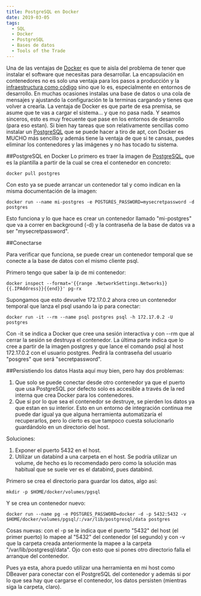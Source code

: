 ```yaml
---
title: PostgreSQL en Docker
date: 2019-03-05
tags:
  - SQL
  - Docker
  - PostgreSQL
  - Bases de datos
  - Tools of the Trade
---
```


Una de las ventajas de [Docker](https://www.aguasnegras.es/blog/2017/05/14-comenzando-con-docker.html) es que te aisla del problema de tener que instalar el software que necesitas para desarrollar.
La encapsulación en contenedores no es solo una ventaja para los pasos a producción y la [infraestructura como código](https://en.wikipedia.org/wiki/Infrastructure_as_code) sino que lo es, especialmente en entornos de desarrollo.
En muchas ocasiones instalas una base de datos o una cola de mensajes y ajustando la configuración te la terminas cargando y tienes que volver a crearla. La ventaja de Docker es que parte de esa premisa, se asume que te vas a cargar el sistema... y que no pasa nada. Y seamos sinceros, esto es muy frecuente que pase en los entornos de desarrollo (para eso estan).
Si bien hay tareas que son relativamente sencillas como instalar un [PostgreSQL](https://www.postgresql.org/) que se puede hacer a tiro de apt, con Docker es MUCHO más sencillo y además tiene la ventaja de que si te cansas, puedes eliminar los contenedores y las imágenes y no has tocado tu sistema.

##PostgreSQL en Docker
Lo primero es traer la imagen de [PostgreSQL](https://hub.docker.com/_/postgres), que es la plantilla a partir de la cual se crea el contenedor en concreto:

```shell
docker pull postgres
```

Con esto ya se puede arrancar un contenedor tal y como indican en la misma documentación de la imagen:

```shell
docker run --name mi-postgres -e POSTGRES_PASSWORD=mysecretpassword -d postgres
```

Esto funciona y lo que hace es crear un contenedor llamado "mi-postgres" que va a correr en background (-d) y la contraseña de la base de datos va a ser "mysecretpassword".

##Conectarse

Para verificar que funciona, se puede crear un contenedor temporal que se conecte a la base de datos con el mismo cliente psql.

Primero tengo que saber la ip de mi contenedor:

```shell
docker inspect --format='{{range .NetworkSettings.Networks}}{{.IPAddress}}{{end}}' pg-rx
```

Supongamos que esto devuelve 172.17.0.2 ahora creo un contenedor temporal que lanza el psql usando la ip para conectar:

```shell
docker run -it --rm --name psql postgres psql -h 172.17.0.2 -U postgres
```

Con -it se indica a Docker que cree una sesión interactiva y con --rm que al cerrar la sesión se destruya el contenedor. La última parte indica que lo cree a partir de la imagen postgres y que lance el comando psql al host 172.17.0.2 con el usuario postgres. Pedirá la contraseña del usuario "posgres" que será "secretpassword".

##Persistiendo los datos
Hasta aquí muy bien, pero hay dos problemas:

1. Que solo se puede conectar desde otro contenedor ya que el puerto que usa PostgreSQL por defecto solo es accesible a través de la red interna que crea Docker para los contenedores.
2. Que si por lo que sea el contenedor se destruye, se pierden los datos ya que estan en su interior. Esto en un entorno de integración continua me puede dar igual ya que alguna herramienta automatizaría el recuperarlos, pero lo cierto es que tampoco cuesta solucionarlo guardándolo en un directorio del host.

Soluciones:

1. Exponer el puerto 5432 en el host.
2. Utilizar un databind a una carpeta en el host. Se podría utilizar un volume, de hecho es lo recomendado pero como la solución mas habitual que se suele ver es el databind, pues databind.

Primero se crea el directorio para guardar los datos, algo así:

```shell
mkdir -p $HOME/docker/volumes/pgsql
```

Y se crea un contenedor nuevo:

```shell
docker run --name pg -e POSTGRES_PASSWORD=docker -d -p 5432:5432 -v $HOME/docker/volumes/pgsql/:/var/lib/postgresql/data postgres
```

Cosas nuevas: con el -p se le indica que el puerto "5432" del host (el primer puerto) lo mapee al "5432" del contenedor (el segundo) y con -v que la carpeta creada anteriormente la mapee a la carpeta "/var/lib/postgresql/data". Ojo con esto que si pones otro directorio falla el arranque del contenedor.

Pues ya esta, ahora puedo utilizar una herramienta en mi host como DBeaver para conectar con el PostgreSQL del contenedor y además si por lo que sea hay que cargarse el contenedor, los datos persisten (mientras siga la carpeta, claro).